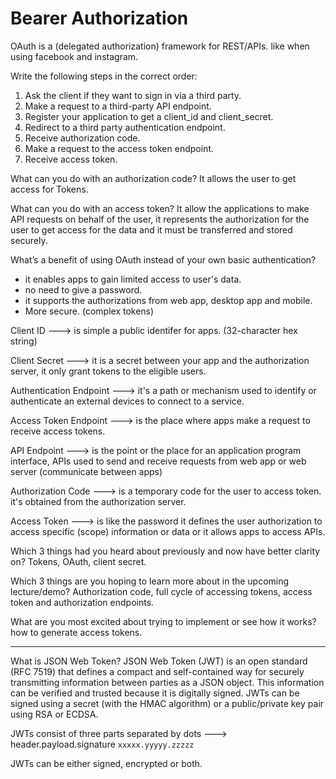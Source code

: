 # Bearer Authorization 


OAuth is a (delegated authorization) framework for REST/APIs. like when using facebook and instagram.

Write the following steps in the correct order:

 1. Ask the client if they want to sign in via a third party.
 2. Make a request to a third-party API endpoint.
 3. Register your application to get a client_id and client_secret.
 4. Redirect to a third party authentication endpoint.
 5. Receive authorization code.
 6. Make a request to the access token endpoint.
 7. Receive access token.



What can you do with an authorization code?
It allows the user to get access for Tokens.

What can you do with an access token?
It allow the applications to make API requests on behalf of the user, it represents the authorization for the user to get access for the data and it must be transferred and stored securely.

What’s a benefit of using OAuth instead of your own basic authentication?
   - it enables apps to gain limited access to user's data.
   - no need to give a password.
   - it supports the authorizations from web app, desktop app and mobile.
   - More secure. (complex tokens)





Client ID   ---> is simple a public identifer for apps. (32-character hex string)

Client Secret  ---> it is a secret between your app and the authorization server, it only grant tokens to the eligible users.

Authentication Endpoint  ---> it's a path or mechanism used to identify or authenticate an external devices to connect to a service.

Access Token Endpoint   ---> is the place where apps make a request to receive access tokens.

API Endpoint  --->  is the point or the place for an application program interface, APIs used to send and receive requests from web app or web server (communicate between apps)

Authorization Code ---> is a temporary code for the user to access token. it's obtained from the authorization server.

Access Token ---> is like the password it defines the user authorization to access specific (scope) information or data or it allows apps to access APIs.


Which 3 things had you heard about previously and now have better clarity on?
Tokens, OAuth, client secret.

Which 3 things are you hoping to learn more about in the upcoming lecture/demo?
Authorization code, full cycle of accessing tokens, access token and authorization endpoints.

What are you most excited about trying to implement or see how it works?
how to generate access tokens.

---------------------------------------


What is JSON Web Token?
JSON Web Token (JWT) is an open standard (RFC 7519) that defines a compact and self-contained way for securely transmitting information between parties as a JSON object. This information can be verified and trusted because it is digitally signed. JWTs can be signed using a secret (with the HMAC algorithm) or a public/private key pair using RSA or ECDSA.

JWTs consist of three parts separated by dots ---> header.payload.signature  `xxxxx.yyyyy.zzzzz`


JWTs can be either signed, encrypted or both. 